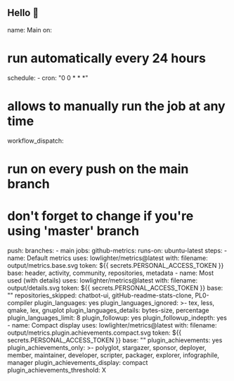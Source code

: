 ## Hello 👋

name: Main
on:
  # run automatically every 24 hours
  schedule:
    - cron: "0 0 * * *"

  # allows to manually run the job at any time
  workflow_dispatch:

  # run on every push on the main branch
  # don't forget to change if you're using 'master' branch
  push:
    branches:
    - main
jobs:
  github-metrics:
    runs-on: ubuntu-latest
    steps:
    - name: Default metrics
      uses: lowlighter/metrics@latest
      with:
        filename: output/metrics.base.svg
        token: ${{ secrets.PERSONAL_ACCESS_TOKEN }}
        base: header, activity, community, repositories, metadata
    - name: Most used (with details)
      uses: lowlighter/metrics@latest
      with:
        filename: output/details.svg
        token: ${{ secrets.PERSONAL_ACCESS_TOKEN }}
        base: ""
        repositories_skipped: chatbot-ui, gitHub-readme-stats-clone, PL0-compiler
        plugin_languages: yes
        plugin_languages_ignored: >-
          tex, less, qmake, lex, gnuplot
        plugin_languages_details: bytes-size, percentage
        plugin_languages_limit: 8
        plugin_followup: yes
        plugin_followup_indepth: yes
    - name: Compact display
      uses: lowlighter/metrics@latest
      with:
        filename: output/metrics.plugin.achievements.compact.svg
        token: ${{ secrets.PERSONAL_ACCESS_TOKEN }}
        base: ""
        plugin_achievements: yes
        plugin_achievements_only: >-
          polyglot, stargazer, sponsor, deployer, member, maintainer, developer,
          scripter, packager, explorer, infographile, manager
        plugin_achievements_display: compact
        plugin_achievements_threshold: X

